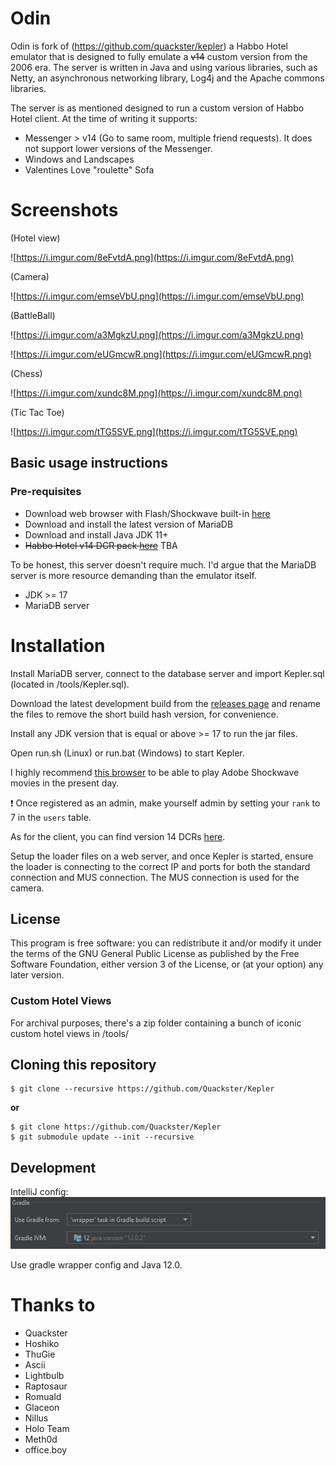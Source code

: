 # Odin

Odin is fork of (https://github.com/quackster/kepler) a Habbo Hotel emulator that is designed to fully emulate a <strike>v14</strike> custom version from the 2006 era. The server is written in Java and using various libraries, such as Netty, an asynchronous networking library, Log4j and the Apache commons libraries.

The server is as mentioned designed to run a custom version of Habbo Hotel client. At the time of writing it supports:

- Messenger > v14 (Go to same room, multiple friend requests). It does not support lower versions of the Messenger.
- Windows and Landscapes
- Valentines Love "roulette" Sofa

# Screenshots

(Hotel view)

![https://i.imgur.com/8eFvtdA.png](https://i.imgur.com/8eFvtdA.png)

(Camera)

![https://i.imgur.com/emseVbU.png](https://i.imgur.com/emseVbU.png)

(BattleBall)

![https://i.imgur.com/a3MgkzU.png](https://i.imgur.com/a3MgkzU.png)

![https://i.imgur.com/eUGmcwR.png](https://i.imgur.com/eUGmcwR.png)

(Chess)

![https://i.imgur.com/xundc8M.png](https://i.imgur.com/xundc8M.png)

(Tic Tac Toe)

![https://i.imgur.com/tTG5SVE.png](https://i.imgur.com/tTG5SVE.png)

## Basic usage instructions

### Pre-requisites

- Download web browser with Flash/Shockwave built-in [here](http://forum.ragezone.com/f353/portable-browser-flash-shockwave-basilisk-1192727/)
- Download and install the latest version of MariaDB
- Download and install Java JDK 11+
- <strike>Habbo Hotel v14 DCR pack [here](https://web.archive.org/web/20220724030154/https://raw.githubusercontent.com/Quackster/Kepler/master/tools/Quackster_v14.zip)</strike> TBA

To be honest, this server doesn't require much. I'd argue that the MariaDB server is more resource demanding than the emulator itself.

- JDK >= 17
- MariaDB server

# Installation

Install MariaDB server, connect to the database server and import Kepler.sql (located in /tools/Kepler.sql).

Download the latest development build from the [releases page](https://github.com/Quackster/Kepler/releases) and rename the files to remove the short build hash version, for convenience.

Install any JDK version that is equal or above >= 17 to run the jar files.

Open run.sh (Linux) or run.bat (Windows) to start Kepler.

I highly recommend [this browser](https://forum.ragezone.com/f353/portable-browser-with-flash-shockwave-1192727/) to be able to play Adobe Shockwave movies in the present day.

❗ Once registered as an admin, make yourself admin by setting your `rank` to 7 in the `users` table.

As for the client, you can find version 14 DCRs [here](https://web.archive.org/web/20220724030154/https://raw.githubusercontent.com/Quackster/Kepler/master/tools/Quackster_v14.zip).

Setup the loader files on a web server, and once Kepler is started, ensure the loader is connecting to the correct IP and ports for both the standard connection and MUS connection. The MUS connection is used for the camera.

## License

This program is free software: you can redistribute it and/or modify it under the terms of the GNU General Public License as published by the Free Software Foundation, either version 3 of the License, or (at your option) any later version.

### Custom Hotel Views

For archival purposes, there's a zip folder containing a bunch of iconic custom hotel views in /tools/

## Cloning this repository

```
$ git clone --recursive https://github.com/Quackster/Kepler
```

**or**

```
$ git clone https://github.com/Quackster/Kepler
$ git submodule update --init --recursive
```

## Development

IntelliJ config:
![intellijconfig.PNG](intellijconfig.PNG)

Use gradle wrapper config and Java 12.0.

# Thanks to

- Quackster
- Hoshiko
- ThuGie
- Ascii
- Lightbulb
- Raptosaur
- Romuald
- Glaceon
- Nillus
- Holo Team
- Meth0d
- office.boy
